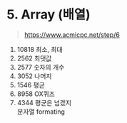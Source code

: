 # 5. Array (배열)

> https://www.acmicpc.net/step/6

1. 10818 최소, 최대
2. 2562 최댓값
3. 2577 숫자의 개수
4. 3052 나머지
5. 1546 평균
6. 8958 OX퀴즈
7. 4344 평균은 넘겠지  
   문자열 formating
